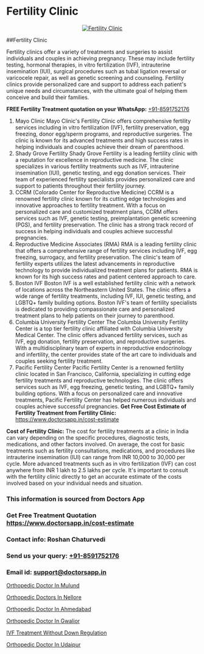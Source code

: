 # Fertility Clinic

<p align="center">
  <a href="https://doctorsapp.in/treatment/iui-treatment">
    <img src="https://doctorsapp.in/uploads/treatment_image/IUI.jpg" alt="Fertility Clinic">
  </a>
</p>
##Fertility Clinic

Fertility clinics offer a variety of treatments and surgeries to assist individuals and couples in achieving pregnancy. These may include fertility testing, hormonal therapies, in vitro fertilization (IVF), intrauterine insemination (IUI), surgical procedures such as tubal ligation reversal or varicocele repair, as well as genetic screening and counseling. Fertility clinics provide personalized care and support to address each patient's unique needs and circumstances, with the ultimate goal of helping them conceive and build their families.

**FREE Fertility Treatment quotation on your WhatsApp:**  [+91-8591752176](https://api.whatsapp.com/send?phone=8591752176)

1) Mayo Clinic   Mayo Clinic's Fertility Clinic offers comprehensive fertility services including in vitro fertilization (IVF), fertility preservation, egg freezing, donor egg/sperm programs, and reproductive surgeries. The clinic is known for its advanced treatments and high success rates in helping individuals and couples achieve their dream of parenthood.
2) Shady Grove Fertility   Shady Grove Fertility is a leading fertility clinic with a reputation for excellence in reproductive medicine. The clinic specializes in various fertility treatments such as IVF, intrauterine insemination (IUI), genetic testing, and egg donation services. Their team of experienced fertility specialists provides personalized care and support to patients throughout their fertility journey.
3) CCRM (Colorado Center for Reproductive Medicine)   CCRM is a renowned fertility clinic known for its cutting edge technologies and innovative approaches to fertility treatment. With a focus on personalized care and customized treatment plans, CCRM offers services such as IVF, genetic testing, preimplantation genetic screening (PGS), and fertility preservation. The clinic has a strong track record of success in helping individuals and couples achieve successful pregnancies.
4) Reproductive Medicine Associates (RMA)   RMA is a leading fertility clinic that offers a comprehensive range of fertility services including IVF, egg freezing, surrogacy, and fertility preservation. The clinic's team of fertility experts utilizes the latest advancements in reproductive technology to provide individualized treatment plans for patients. RMA is known for its high success rates and patient centered approach to care.
5) Boston IVF   Boston IVF is a well established fertility clinic with a network of locations across the Northeastern United States. The clinic offers a wide range of fertility treatments, including IVF, IUI, genetic testing, and LGBTQ+ family building options. Boston IVF's team of fertility specialists is dedicated to providing compassionate care and personalized treatment plans to help patients on their journey to parenthood.
6) Columbia University Fertility Center   The Columbia University Fertility Center is a top tier fertility clinic affiliated with Columbia University Medical Center. The clinic offers advanced fertility services, such as IVF, egg donation, fertility preservation, and reproductive surgeries. With a multidisciplinary team of experts in reproductive endocrinology and infertility, the center provides state of the art care to individuals and couples seeking fertility treatment.
7) Pacific Fertility Center   Pacific Fertility Center is a renowned fertility clinic located in San Francisco, California, specializing in cutting edge fertility treatments and reproductive technologies. The clinic offers services such as IVF, egg freezing, genetic testing, and LGBTQ+ family building options. With a focus on personalized care and innovative treatments, Pacific Fertility Center has helped numerous individuals and couples achieve successful pregnancies.
**Get Free Cost Estimate of Fertility Treatment from Fertility Clinic:** https://www.doctorsapp.in/cost-estimate

**Cost of Fertility Clinic:**
The cost for fertility treatments at a clinic in India can vary depending on the specific procedures, diagnostic tests, medications, and other factors involved. On average, the cost for basic treatments such as fertility consultations, medications, and procedures like intrauterine insemination (IUI) can range from INR 10,000 to 30,000 per cycle. More advanced treatments such as in vitro fertilization (IVF) can cost anywhere from INR 1 lakh to 2.5 lakhs per cycle. It's important to consult with the fertility clinic directly to get an accurate estimate of the costs involved based on your individual needs and situation.

### This information is sourced from Doctors App 
### Get Free Treatment Quotation https://www.doctorsapp.in/cost-estimate
### Contact info: Roshan Chaturvedi 
### Send us your query: [+91-8591752176](https://api.whatsapp.com/send?phone=8591752176) 
### Email id: support@doctorsapp.in

[Orthopedic Doctor In Mulund](https://www.linkedin.com/pulse/orthopedic-doctor-mulund-acl-tear-treatment-ojexe?trackingId=cEVuD2iG7AzS6wKSK6hZqA%3D%3D&lipi=urn%3Ali%3Apage%3Ad_flagship3_company_admin%3BxUBWLKzDRA2fVBqJ%2Fp%2FTnw%3D%3D)

[Orthopedic Doctors In Nellore](https://www.linkedin.com/pulse/orthopedic-doctors-nellore-doctorsapp-rajshahi-b2sce?trackingId=Ucz1%2BRF7aoxuPs6frhI88A%3D%3D&lipi=urn%3Ali%3Apage%3Ad_flagship3_company_admin%3BtGKQvLKET%2FOkWlJl4W0MBA%3D%3D)

[Orthopedic Doctor In Ahmedabad](https://medium.com/@vimalrana22/orthopedic-doctor-in-ahmedabad-180e68c3f3f8)

[Orthopedic Doctor In Gwalior](https://medium.com/@vimalrana22/orthopedic-doctor-in-gwalior-db56315fa585)

[IVF Treatment Without Down Regulation](https://doctors-apps.github.io/doctorsapp/ivf-treatment-without-down-regulation)

[Orthopedic Doctor In Udaipur](https://doctors-apps.github.io/doctorsapp/orthopedic-doctor-in-udaipur)


